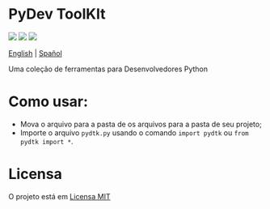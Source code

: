 # PyDev ToolKIt

![](https://img.shields.io/github/license/caue-alves/PyDev-ToolKit)
![](https://img.shields.io/github/languages/top/caue-alves/PyDev-ToolKit)
![](https://img.shields.io/github/languages/code-size/caue-alves/PyDev-ToolKit)

[English](https://github.com/caue-alves/PyDev-ToolKit/blob/master/International%20READMEs/README.md) |
[Spañol]()

Uma coleção de ferramentas para Desenvolvedores Python 

# Como usar:
- Mova o arquivo para a pasta de os arquivos para a pasta de seu projeto;
- Importe o arquivo `pydtk.py` usando o comando `import pydtk` ou `from pydtk import *`.

# Licensa

O projeto está em [Licensa MIT](https://github.com/caue-alves/PyDev-ToolKit/blob/master/LICENSE.md)
